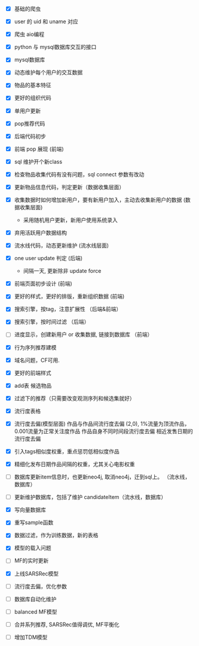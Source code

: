 - [x] 基础的爬虫
- [x] user 的 uid 和 uname 对应
- [x] 爬虫 aio编程
- [x] python 与 mysql数据库交互的接口
- [x] mysql数据库
- [x] 动态维护每个用户的交互数据
- [x] 物品的基本特征
- [x] 更好的组织代码
- [x] 单用户更新
- [x] pop推荐代码
- [x] 后端代码初步
- [x] 前端 pop 展现 (前端)

- [x] sql 维护开个新class
- [x] 检查物品收集代码有没有问题，sql connect 参数有改动

- [x] 更新物品信息代码，判定更新（数据收集层面）

- [x] 收集数据时如何增加新用户，要有新用户加入，主动去收集新用户的数据 (数据收集层面)
    * 采用随机用户更新，新用户使用系统录入

- [x] 弃用活跃用户数据结构
<!-- - [ ] 把用户查询参数，也做成一张表，供流水线调用决定谁是活跃用户 -->
- [x] 流水线代码，动态更新维护 (流水线层面)
- [x] one user update 判定 (后端)
    * 间隔一天, 更新除非 update force

- [x] 前端页面初步设计 (前端)
- [x] 更好的样式，更好的排版，重新组织数据 (前端)

- [x] 搜索引擎，按tag，注意扩展性 （后端&前端）
- [x] 搜索引擎，按时间过滤 （后端）
<!-- - [ ] 关键词近似搜索，按时间过滤 （后端） -->
- [ ] 进度显示，创建新用户 or 收集数据, 链接到数据库 （前端）

- [x] 行为序列推荐建模
- [x] 域名问题，CF可用.
- [x] 更好的前端样式

- [x] add表 候选物品

 
- [x] 过滤下的推荐（只需要改变观测序列和候选集就好）
- [x] 流行度表格
- [x] 流行度去偏(模型层面)
    作品与作品间流行度去偏 (2,0), 1%流量为顶流作品，0.001流量为正常关注度作品
    作品自身不同时间段流行度去偏
    相近发售日期的流行度去偏

- [x] 引入tags相似度权重，重点惩罚低相似度作品
- [x] 精细化发布日期作品间隔的权重，尤其关心电影权重

- [ ] 数据库更新item信息时，也更新neo4j, 取消neo4j，迁到sql上。 （流水线，数据库）
- [ ] 更新维护数据库，包括了维护 candidateItem（流水线，数据库）

<!-- - [ ] 给app增加相关页面 -->

- [x] 写向量数据库
- [x] 重写sample函数


- [x] 数据过滤，作为训练数据，新的表格
- [x] 模型的载入问题
- [ ] MF的实时更新

- [x] 上线SARSRec模型
- [ ] 流行度去偏，优化参数

- [ ] 数据库自动化维护
- [ ] balanced MF模型

- [ ] 合并系列推荐, SARSRec值得调优, MF平衡化
- [ ] 增加TDM模型

<!-- - [ ] 物品关联图组织 （推荐模型层面） -->
<!-- - [ ] CF方法 (建模) -->
<!-- - [ ] 强化学习，行为序列模型 (建模) -->
<!-- 两点：热门，高分追踪以及特征挖掘强关联 -->




